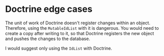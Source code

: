 # Doctrine edge cases

The unit of work of Doctrine doesn't register changes within an object. Therefore, using the `MutableIdList` with it is dangerous. You would need to create a copy after writing to it, so that Doctrine registers the new object and pushes the changes to the database.

I would suggest only using the `IdList` with Doctrine.

